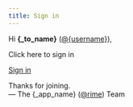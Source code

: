 ```yaml
---
title: Sign in
---
```


Hi **{_to_name}** ([@{username}]({_app_base_url}/@{username})),

Click here to sign in

<a class="btn btn-block" href="{_app_base_url}/auth/sign-in-email/{user_id}/{email_username}/{email_domain}/{verify_email_secret}">Sign in</a>

Thanks for joining.  
&mdash; The {_app_name} ([@rime]({_app_base_url}/@rime])) Team
